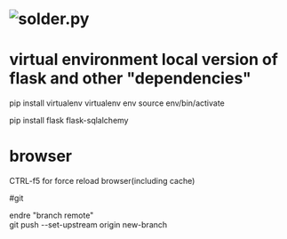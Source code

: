 # ![solder.py](https://files.thorfusion.com/images/solder.py.png)


# virtual environment local version of flask and other "dependencies"

pip install virtualenv
virtualenv env
source env/bin/activate

pip install flask flask-sqlalchemy

# browser

CTRL-f5 for force reload browser(including cache)

#git

endre "branch remote" <br >
git push --set-upstream origin new-branch
